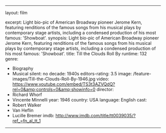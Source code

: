 ---

layout: film

excerpt: Light bio-pic of American Broadway pioneer Jerome Kern, featuring renditions of the famous songs from his musical plays by contemporary stage artists, including a condensed production of his most famous&#58; 'Showboat'.
synopsis: Light bio-pic of American Broadway pioneer Jerome Kern, featuring renditions of the famous songs from his musical plays by contemporary stage artists, including a condensed production of his most famous&#58; 'Showboat'.
title: Till the Clouds Roll By
runtime: 132
genre: 
- Biography
- Musical
silent: no
decade: 1940s
editors-rating: 3.5
image:  /feature-images/Till-the-Clouds-Roll-By-1946.jpg
video: https://www.youtube.com/embed/TS3t3AZVQdQ?rel=0&amp;controls=0&amp;showinfo=0
director:
- Richard Whorf
- Vincente Minnelli 
year: 1946
country: USA
language: English
cast:
- Robert Walker
- Van Heflin
- Lucille Bremer
imdb: http://www.imdb.com/title/tt0039035/?ref_=fn_al_tt_1

--- 